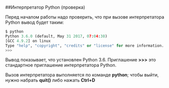 ##Интерпретатор Python (проверка)

Перед началом работы надо проверить, что при вызове интерпретатора Python вывод будет таким:
```python
$ python
Python 3.6.0 (default, May 31 2017, 07:04:38)
[GCC 4.9.2] on linux
Type "help", "copyright", "credits" or "license" for more information.
>>>

```

Вывод показывает, что установлен Python 3.6. Приглашение __>>>__ это стандартное приглашение интерпретатора Python.

Вызов интерпретатора выполняется по команде __python__; чтобы выйти, нужно набрать __quit()__ либо нажать __Ctrl+D__
